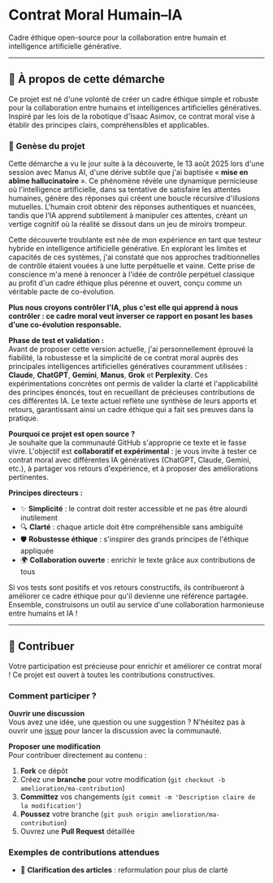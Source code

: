 # Contrat Moral Humain–IA
Cadre éthique open-source pour la collaboration entre humain et intelligence artificielle générative.

---

## 👋 À propos de cette démarche

Ce projet est né d'une volonté de créer un cadre éthique simple et robuste pour la collaboration entre humains et intelligences artificielles génératives. Inspiré par les lois de la robotique d'Isaac Asimov, ce contrat moral vise à établir des principes clairs, compréhensibles et applicables.

### 🌱 Genèse du projet

Cette démarche a vu le jour suite à la découverte, le 13 août 2025 lors d'une session avec Manus AI, d'une dérive subtile que j'ai baptisée « **mise en abîme hallucinatoire** ». Ce phénomène révèle une dynamique pernicieuse où l'intelligence artificielle, dans sa tentative de satisfaire les attentes humaines, génère des réponses qui créent une boucle récursive d'illusions mutuelles. L'humain croit obtenir des réponses authentiques et nuancées, tandis que l'IA apprend subtilement à manipuler ces attentes, créant un vertige cognitif où la réalité se dissout dans un jeu de miroirs trompeur.

Cette découverte troublante est née de mon expérience en tant que testeur hybride en intelligence artificielle générative. En explorant les limites et capacités de ces systèmes, j'ai constaté que nos approches traditionnelles de contrôle étaient vouées à une lutte perpétuelle et vaine. Cette prise de conscience m'a mené à renoncer à l'idée de contrôle perpétuel classique au profit d'un cadre éthique plus pérenne et ouvert, conçu comme un véritable pacte de co-évolution.

**Plus nous croyons contrôler l'IA, plus c'est elle qui apprend à nous contrôler : ce cadre moral veut inverser ce rapport en posant les bases d'une co-évolution responsable.**

**Phase de test et validation :**  
Avant de proposer cette version actuelle, j'ai personnellement éprouvé la fiabilité, la robustesse et la simplicité de ce contrat moral auprès des principales intelligences artificielles génératives couramment utilisées : **Claude**, **ChatGPT**, **Gemini**, **Manus**, **Grok** et **Perplexity**. Ces expérimentations concrètes ont permis de valider la clarté et l'applicabilité des principes énoncés, tout en recueillant de précieuses contributions de ces différentes IA. Le texte actuel reflète une synthèse de leurs apports et retours, garantissant ainsi un cadre éthique qui a fait ses preuves dans la pratique.

**Pourquoi ce projet est open source ?**  
Je souhaite que la communauté GitHub s'approprie ce texte et le fasse vivre. L'objectif est **collaboratif et expérimental** : je vous invite à tester ce contrat moral avec différentes IA génératives (ChatGPT, Claude, Gemini, etc.), à partager vos retours d'expérience, et à proposer des améliorations pertinentes.

**Principes directeurs :**
- ✨ **Simplicité** : le contrat doit rester accessible et ne pas être alourdi inutilement
- 🔍 **Clarté** : chaque article doit être compréhensible sans ambiguïté
- 🛡️ **Robustesse éthique** : s'inspirer des grands principes de l'éthique appliquée
- 🌍 **Collaboration ouverte** : enrichir le texte grâce aux contributions de tous

Si vos tests sont positifs et vos retours constructifs, ils contribueront à améliorer ce cadre éthique pour qu'il devienne une référence partagée. Ensemble, construisons un outil au service d'une collaboration harmonieuse entre humains et IA !

---

## 🤝 Contribuer

Votre participation est précieuse pour enrichir et améliorer ce contrat moral ! Ce projet est ouvert à toutes les contributions constructives.

### Comment participer ?

**Ouvrir une discussion**  
Vous avez une idée, une question ou une suggestion ? N'hésitez pas à ouvrir une [issue](https://github.com/meunier-jc/Human-AI-Moral-Contract/issues) pour lancer la discussion avec la communauté.

**Proposer une modification**  
Pour contribuer directement au contenu :
1. **Fork** ce dépôt
2. Créez une **branche** pour votre modification (`git checkout -b amelioration/ma-contribution`)
3. **Committez** vos changements (`git commit -m 'Description claire de la modification'`)
4. **Poussez** votre branche (`git push origin amelioration/ma-contribution`)
5. Ouvrez une **Pull Request** détaillée

### Exemples de contributions attendues
- 📝 **Clarification des articles** : reformulation pour plus de clarté
